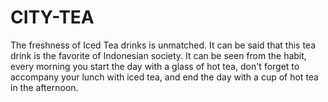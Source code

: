 # CITY-TEA
The freshness of Iced Tea drinks is unmatched. It can be said that this tea drink is the favorite of Indonesian society. It can be seen from the habit, every morning you start the day with a glass of hot tea, don't forget to accompany your lunch with iced tea, and end the day with a cup of hot tea in the afternoon. 
